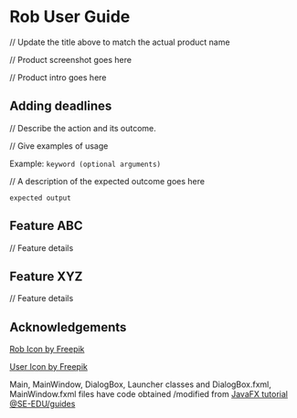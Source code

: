 # Rob User Guide

// Update the title above to match the actual product name

// Product screenshot goes here

// Product intro goes here

## Adding deadlines

// Describe the action and its outcome.

// Give examples of usage

Example: `keyword (optional arguments)`

// A description of the expected outcome goes here

```
expected output
```

## Feature ABC

// Feature details


## Feature XYZ

// Feature details

## Acknowledgements
<a href="https://www.freepik.com/icon/kitty_763789">Rob Icon by Freepik</a>

<a href="https://www.freepik.com/icon/little-red-riding-hood_3530945">User Icon by Freepik</a>

Main, MainWindow, DialogBox, Launcher classes and DialogBox.fxml, MainWindow.fxml files have code obtained /modified from 
<a href="https://se-education.org/guides/tutorials/javaFx.html">JavaFX tutorial @SE-EDU/guides</a>